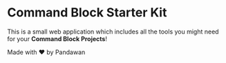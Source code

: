 # Command Block Starter Kit

This is a small web application which includes all the tools you might need for your **Command Block Projects**!

Made with ❤ by Pandawan
